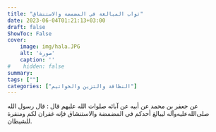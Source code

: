 ```yaml
---
title: "ثواب المبالغة في المضمضة والاستنشاق"
date: 2023-06-04T01:21:13+03:00
draft: false
ShowToc: False
cover:
    image: img/hala.JPG
    alt: 'صورة'
    caption: ''
#    hidden: false
summary: 
tags: [""]
categories: ["النظافة والتزين والخواتيم"]
---
```

عن جعفر بن محمد عن أبيه عن
آبائه صلوات الله عليهم قال : قال رسول الله صلى‌الله‌عليه‌وآله ليبالغ أحدكم في
المضمضة والاستنشاق فإنه غفران لكم ومنفرة للشيطان.

